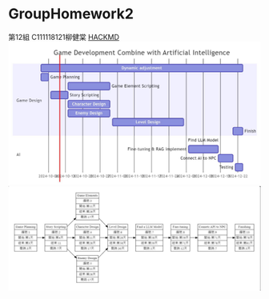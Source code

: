 # GroupHomework2
第12組 C111118121柳健棠
[HACKMD](https://hackmd.io/@tdbbbdev/r19rppPAA)
![Gantt Graph](Gantt.JPG)
![CPM Graph](CPM.JPG)
